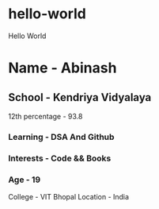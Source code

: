 # hello-world
Hello World

# Name - Abinash
## School - Kendriya Vidyalaya
12th percentage - 93.8
### Learning - DSA And Github
### Interests - Code && Books
### Age -  19 
College - VIT Bhopal
Location - India
